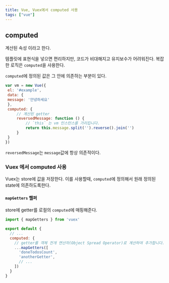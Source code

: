 ```yaml
---
title: Vue, Vuex에서 computed 사용
tags: ["vue"]
---
```

## computed 
계산된 속성 이라고 한다. 

템플릿에 표현식을 넣으면 편리하지만, 코드가 비대해지고 유지보수가 어려워진다. 
복잡한 로직은 `computed`을 사용한다.

`computed`에 정의된 값은 그 안에 의존하는 부분이 있다. 

```javascript js
var vm = new Vue({  
 el: '#example',  
 data: {  
 message: '안녕하세요'  
 },  
 computed: {  
	 // 계산된 getter  
	 reversedMessage: function () {  
		 // `this` 는 vm 인스턴스를 가리킵니다.  
		 return this.message.split('').reverse().join('')  
	 }  
 }  
})
```

`reversedMessage`는 `message`값에 항상 의존적이다. 

### Vuex 에서 computed 사용
Vuex는 store에 값을 저장한다. 이를 사용할때, `computed`에 정의해서 원래 정의된 state에 의존하도록한다. 

#### `mapGetters` 헬퍼 
store에 getter를 로컬의 `computed`에 매핑해준다. 
```javascript js
import { mapGetters } from 'vuex'

export default {
  // ...
  computed: {
    // getter를 객체 전개 연산자(Object Spread Operator)로 계산하여 추가합니다.
    ...mapGetters([
      'doneTodosCount',
      'anotherGetter',
      // ...
    ])
  }
}
```
<!--stackedit_data:
eyJoaXN0b3J5IjpbLTg5NjQ0ODc2Ml19
-->